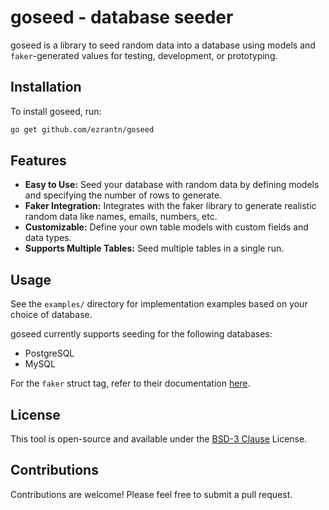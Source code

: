 # goseed - database seeder

goseed is a library to seed random data into a database using models and `faker`-generated values for testing, development, or prototyping.

## Installation

To install goseed, run:

```bash
go get github.com/ezrantn/goseed
```

## Features

- **Easy to Use:** Seed your database with random data by defining models and specifying the number of rows to generate.
- **Faker Integration:** Integrates with the faker library to generate realistic random data like names, emails, numbers, etc.
- **Customizable:** Define your own table models with custom fields and data types.
- **Supports Multiple Tables:** Seed multiple tables in a single run.
  
## Usage

See the `examples/` directory for implementation examples based on your choice of database.

goseed currently supports seeding for the following databases:

- PostgreSQL
- MySQL

For the `faker` struct tag, refer to their documentation [here](https://github.com/go-faker/faker/blob/main/example_with_tags_test.go).

## License

This tool is open-source and available under the [BSD-3 Clause](https://github.com/ezrantn/goseed/blob/main/LICENSE) License.

## Contributions

Contributions are welcome! Please feel free to submit a pull request.

